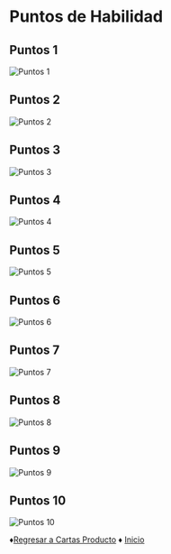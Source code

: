 # Puntos de Habilidad

## Puntos 1

![Puntos 1](https://github.com/Edwin-Lines/Proyecto-And-Then...-/blob/main/Documentaci%C3%B3n/8.%20Cartas%20finales%20o%20producidas%20(Producto%20final)/Cartas%20de%20categor%C3%ADa%20%22Puntos%20de%20Habilidad%22%20en%20formato%20de%20imagen/Puntos%201.png)

## Puntos 2

![Puntos 2](https://github.com/Edwin-Lines/Proyecto-And-Then...-/blob/main/Documentaci%C3%B3n/8.%20Cartas%20finales%20o%20producidas%20(Producto%20final)/Cartas%20de%20categor%C3%ADa%20%22Puntos%20de%20Habilidad%22%20en%20formato%20de%20imagen/Puntos%202.png)

## Puntos 3

![Puntos 3](https://github.com/Edwin-Lines/Proyecto-And-Then...-/blob/main/Documentaci%C3%B3n/8.%20Cartas%20finales%20o%20producidas%20(Producto%20final)/Cartas%20de%20categor%C3%ADa%20%22Puntos%20de%20Habilidad%22%20en%20formato%20de%20imagen/Puntos%203.png)

## Puntos 4

![Puntos 4](https://github.com/Edwin-Lines/Proyecto-And-Then...-/blob/main/Documentaci%C3%B3n/8.%20Cartas%20finales%20o%20producidas%20(Producto%20final)/Cartas%20de%20categor%C3%ADa%20%22Puntos%20de%20Habilidad%22%20en%20formato%20de%20imagen/Puntos%204.png)

## Puntos 5

![Puntos 5](https://github.com/Edwin-Lines/Proyecto-And-Then...-/blob/main/Documentaci%C3%B3n/8.%20Cartas%20finales%20o%20producidas%20(Producto%20final)/Cartas%20de%20categor%C3%ADa%20%22Puntos%20de%20Habilidad%22%20en%20formato%20de%20imagen/Puntos%205.png)

## Puntos 6

![Puntos 6](https://github.com/Edwin-Lines/Proyecto-And-Then...-/blob/main/Documentaci%C3%B3n/8.%20Cartas%20finales%20o%20producidas%20(Producto%20final)/Cartas%20de%20categor%C3%ADa%20%22Puntos%20de%20Habilidad%22%20en%20formato%20de%20imagen/Puntos%206.png)

## Puntos 7

![Puntos 7](https://github.com/Edwin-Lines/Proyecto-And-Then...-/blob/main/Documentaci%C3%B3n/8.%20Cartas%20finales%20o%20producidas%20(Producto%20final)/Cartas%20de%20categor%C3%ADa%20%22Puntos%20de%20Habilidad%22%20en%20formato%20de%20imagen/Puntos%207.png)

## Puntos 8

![Puntos 8](https://github.com/Edwin-Lines/Proyecto-And-Then...-/blob/main/Documentaci%C3%B3n/8.%20Cartas%20finales%20o%20producidas%20(Producto%20final)/Cartas%20de%20categor%C3%ADa%20%22Puntos%20de%20Habilidad%22%20en%20formato%20de%20imagen/Puntos%208.png)

## Puntos 9

![Puntos 9](https://github.com/Edwin-Lines/Proyecto-And-Then...-/blob/main/Documentaci%C3%B3n/8.%20Cartas%20finales%20o%20producidas%20(Producto%20final)/Cartas%20de%20categor%C3%ADa%20%22Puntos%20de%20Habilidad%22%20en%20formato%20de%20imagen/Puntos%209.png)

## Puntos 10

![Puntos 10](https://github.com/Edwin-Lines/Proyecto-And-Then...-/blob/main/Documentaci%C3%B3n/8.%20Cartas%20finales%20o%20producidas%20(Producto%20final)/Cartas%20de%20categor%C3%ADa%20%22Puntos%20de%20Habilidad%22%20en%20formato%20de%20imagen/Puntos%2010.png)

♦[Regresar a Cartas Producto](https://github.com/Edwin-Lines/Proyecto-And-Then...-/tree/main/Documentaci%C3%B3n/8.%20Cartas%20finales%20o%20producidas%20(Producto%20final)/8.%20Cartas%20Producto "Cartas Finales") ♦ [Inicio](https://github.com/Edwin-Lines/Proyecto-And-Then...- "Inicio")
